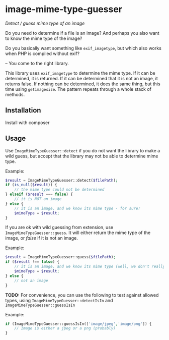 # image-mime-type-guesser
*Detect / guess mime type of an image*

Do you need to determine if a file is an image? And perhaps you also want to know the mime type of the image?

Do you basically want something like `exif_imagetype`, but which also works when PHP is compiled without exif?

&ndash; You come to the right library.

This library uses `exif_imagetype` to determine the mime type. If it can be determined, it is returned. If it can be determined that it is not an image, it returns false. If nothing can be determined, it does the same thing, but this time using `getimagesize`. The pattern repeats through a whole stack of methods.


## Installation

Install with composer


## Usage

Use `ImageMimeTypeGuesser::detect` if you do not want the library to make a wild guess, but accept that the library may not be able to determine mime type.

Example:
```php
$result = ImageMimeTypeGuesser::detect($filePath);
if (is_null($result)) {
    // the mime type could not be determined
} elseif ($result === false) {
    // it is NOT an image
} else {
    // it is an image, and we know its mime type - for sure!
    $mimeType = $result;
}
```

If you are ok with wild guessing from extension, use `ImageMimeTypeGuesser::guess`.
It will either return the mime type of the image, or *false* if it is not an image.

Example:
```php
$result = ImageMimeTypeGuesser::guess($filePath);
if ($result !== false) {
    // it is an image, and we know its mime type (well, we don't really know, because we allowed guessing from extension)
    $mimeType = $result;
} else {
    // not an image
}
```

**TODO:**
For convenience, you can use the following to test against allowed types, using `ImageMimeTypeGuesser::detectIsIn` and `ImageMimeTypeGuesser::guessIsIn`

Example:

```php
if (ImageMimeTypeGuesser::guessIsIn(['image/jpeg','image/png']) {
    // Image is either a jpeg or a png (probably)
}
```
